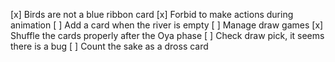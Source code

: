 [x] Birds are not a blue ribbon card
[x] Forbid to make actions during animation
[ ] Add a card when the river is empty
[ ] Manage draw games
[x] Shuffle the cards properly after the Oya phase
[ ] Check draw pick, it seems there is a bug
[ ] Count the sake as a dross card 